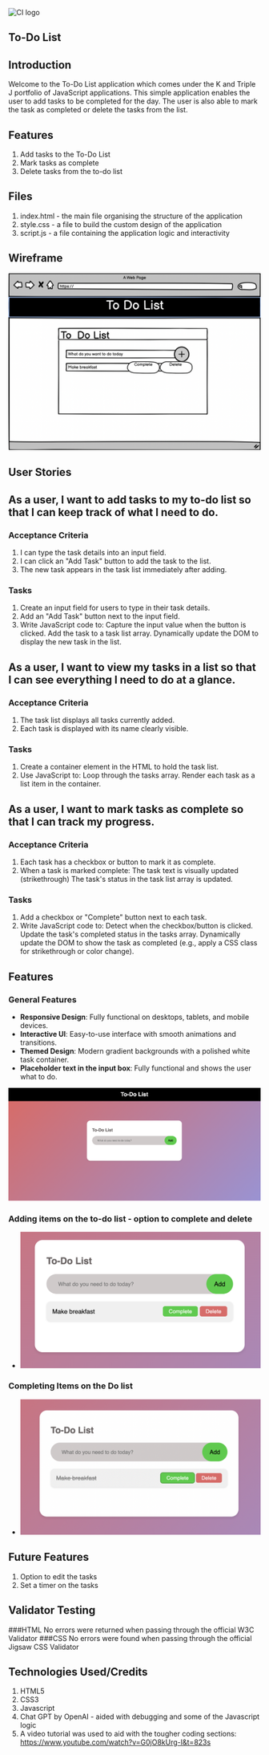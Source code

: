 ![CI logo](https://codeinstitute.s3.amazonaws.com/fullstack/ci_logo_small.png)

## To-Do List 

## Introduction 
Welcome to the To-Do List application which comes under the K and Triple J portfolio of JavaScript applications. This simple application enables the user to add tasks to be completed for the day. The user is also able to mark the task as completed or delete the tasks from the list. 

## Features

1. Add tasks to the To-Do List 
2. Mark tasks as complete
3. Delete tasks from the to-do list 

## Files 

1. index.html - the main file organising the structure of the application
2. style.css - a file to build the custom design of the application 
3. script.js - a file containing the application logic and interactivity

## Wireframe
![Alt text](images/Wireframe.png)

## User Stories 
## As a user, I want to add tasks to my to-do list so that I can keep track of what I need to do.
 ### Acceptance Criteria
1. I can type the task details into an input field.
2. I can click an "Add Task" button to add the task to the list.
3. The new task appears in the task list immediately after adding.
### Tasks 
1. Create an input field for users to type in their task details.
2. Add an "Add Task" button next to the input field.
2. Write JavaScript code to:
Capture the input value when the button is clicked.
Add the task to a task list array.
Dynamically update the DOM to display the new task in the list.

## As a user, I want to view my tasks in a list so that I can see everything I need to do at a glance.

### Acceptance Criteria 
1. The task list displays all tasks currently added.
2. Each task is displayed with its name clearly visible.

### Tasks 
1. Create a container element in the HTML to hold the task list.
2. Use JavaScript to:
Loop through the tasks array.
Render each task as a list item in the container.

## As a user, I want to mark tasks as complete so that I can track my progress.

### Acceptance Criteria
1. Each task has a checkbox or button to mark it as complete.
2. When a task is marked complete:
The task text is visually updated (strikethrough)
The task's status in the task list array is updated.

### Tasks 
1. Add a checkbox or "Complete" button next to each task.
2. Write JavaScript code to:
Detect when the checkbox/button is clicked.
Update the task's completed status in the tasks array.
Dynamically update the DOM to show the task as completed (e.g., apply a CSS class for strikethrough or color change).


## Features 

 ### General Features
- **Responsive Design**: Fully functional on desktops, tablets, and mobile devices.
- **Interactive UI**: Easy-to-use interface with smooth animations and transitions.
- **Themed Design**: Modern gradient backgrounds with a polished white task container.
- **Placeholder text in the input box**: Fully functional and shows the user what to do.  

![Alt text](images/InitialSite.png)


### Adding items on the to-do list - option to complete and delete
- ![Alt text](images/adding.png)

### Completing Items on the Do list 
- ![Alt text](images/completing.png)

## Future Features 
1. Option to edit the tasks
2. Set a timer on the tasks

## Validator Testing
###HTML
No errors were returned when passing through the official W3C Validator
###CSS
No errors were found when passing through the official Jigsaw CSS Validator


## Technologies Used/Credits 

1. HTML5 
2. CSS3
3. Javascript
4. Chat GPT by OpenAI - aided with debugging and some of the Javascript logic
5. A video tutorial was used to aid with the tougher coding sections: https://www.youtube.com/watch?v=G0jO8kUrg-I&t=823s







 